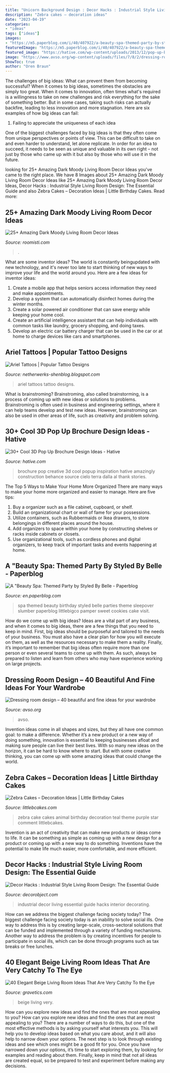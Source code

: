 ```yaml
---
title: "Unicorn Background Design : Decor Hacks : Industrial Style Living Room Design: The Essential Guide"
description: "Zebra cakes – decoration ideas"
date: "2023-04-19"
categories:
- "ideas"
tags: ["ideas"]
images:
- "https://m5.paperblog.com/i/40/407922/a-beauty-spa-themed-party-by-styled-by-belle-L-KQndSG.jpeg"
featuredImage: "https://m5.paperblog.com/i/40/407922/a-beauty-spa-themed-party-by-styled-by-belle-L-KQndSG.jpeg"
featured_image: "https://hative.com/wp-content/uploads/2013/12/pop-up-brochure/popup-brochure-32.jpg"
image: "https://www.avso.org/wp-content/uploads/files/7/8/2/dressing-room-design-40-beautiful-and-fine-ideas-for-your-wardrobe-10-782.jpg"
ShowToc: true
author: "Oren Braun"
---
```



The challenges of big ideas: What can prevent them from becoming successful?
When it comes to big ideas, sometimes the obstacles are simply too great. When it comes to innovation, often times what's required is a willingness to take on new challenges and risk everything for the sake of something better. But in some cases, taking such risks can actually backfire, leading to less innovation and more stagnation. Here are six examples of how big ideas can fail:
1) Failing to appreciate the uniqueness of each idea

One of the biggest challenges faced by big ideas is that they often come from unique perspectives or points of view. This can be difficult to take on and even harder to understand, let alone replicate. In order for an idea to succeed, it needs to be seen as unique and valuable in its own right – not just by those who came up with it but also by those who will use it in the future.

	

		
looking for 25+ Amazing Dark Moody Living Room Decor Ideas you've came to the right place. We have 8 Images about 25+ Amazing Dark Moody Living Room Decor Ideas like 25+ Amazing Dark Moody Living Room Decor Ideas, Decor Hacks : Industrial Style Living Room Design: The Essential Guide and also Zebra Cakes – Decoration Ideas | Little Birthday Cakes. Read more:
		
    
## 25+ Amazing Dark Moody Living Room Decor Ideas

<img loading=lazy src="https://roomisti.com/wp-content/uploads/2019/03/25-Amazing-Dark-Moody-Living-Room-Decor-Ideas-12.jpg" onerror="this.onerror=null;this.src='https://tse1.mm.bing.net/th?id=OIP.Yts3Ho2BUSZb_ZdZzjjrwQHaLv&amp;pid=15.1';" alt="25+ Amazing Dark Moody Living Room Decor Ideas">

_Source: roomisti.com_

>. 

	

What are some inventor ideas?
The world is constantly beingupdated with new technology, and it's never too late to start thinking of new ways to improve your life and the world around you. Here are a few ideas for inventor ideas: 
1. Create a mobile app that helps seniors access information they need and make appointments. 
2. Develop a system that can automatically disinfect homes during the winter months. 
3. Create a solar powered air conditioner that can save energy while keeping your home cool. 
4. Create an artificial intelligence assistant that can help individuals with common tasks like laundry, grocery shopping, and doing taxes. 
5. Develop an electric car battery charger that can be used in the car or at home to charge devices like cars and smartphones.

    
## Ariel Tattoos | Popular Tattoo Designs

<img loading=lazy src="http://2.bp.blogspot.com/-2bQ8PmqAZYE/UQZTt6TmyPI/AAAAAAAAMqg/Uk7z7pSDpEE/s1600/Img86057_ariel.jpg" onerror="this.onerror=null;this.src='https://tse2.mm.bing.net/th?id=OIP.hEzWHwqTrm__HVPOv7wfPQHaLf&amp;pid=15.1';" alt="Ariel Tattoos | Popular Tattoo Designs">

_Source: netherwerks-shenblog.blogspot.com_

>ariel tattoos tattoo designs. 

	

What is brainstroming?
Brainstroming, also called brainstorming, is a process of coming up with new ideas or solutions to problems. Brainstroming is often used in business and engineering settings, where it can help teams develop and test new ideas. However, brainstroming can also be used in other areas of life, such as creativity and problem solving.

    
## 30+ Cool 3D Pop Up Brochure Design Ideas - Hative

<img loading=lazy src="https://hative.com/wp-content/uploads/2013/12/pop-up-brochure/popup-brochure-32.jpg" onerror="this.onerror=null;this.src='https://tse1.mm.bing.net/th?id=OIP.mSLtwELbbT3Pcq1v4wlZdAHaFr&amp;pid=15.1';" alt="30+ Cool 3D Pop Up Brochure Design Ideas - Hative">

_Source: hative.com_

>brochure pop creative 3d cool popup inspiration hative amazingly construction behance source cielo terra dalla al thank stories. 

	

The Top 5 Ways to Make Your Home More Organized
There are many ways to make your home more organized and easier to manage. Here are five tips: 
1. Buy a organizer such as a file cabinet, cupboard, or shelf. 
2. Build an organizational chart or wall of fame for your possessions. 
3. Utilize containers, such as Rubbermaids or Ikea drawers, to store belongings in different places around the house. 
4. Add organizers to space within your home by constructing shelves or racks inside cabinets or closets. 
5. Use organizational tools, such as cordless phones and digital organizers, to keep track of important tasks and events happening at home.

    
## A &quot;Beauty Spa: Themed Party By Styled By Belle - Paperblog

<img loading=lazy src="https://m5.paperblog.com/i/40/407922/a-beauty-spa-themed-party-by-styled-by-belle-L-KQndSG.jpeg" onerror="this.onerror=null;this.src='https://tse2.mm.bing.net/th?id=OIP.kfvJkUAPCwUWRSPrP0ffuwHaLI&amp;pid=15.1';" alt="A &quot;Beauty Spa: Themed Party by Styled By Belle - Paperblog">

_Source: en.paperblog.com_

>spa themed beauty birthday styled belle parties theme sleepover slumber paperblog littlebigco pamper sweet cookies cake visit. 

	

How do we come up with big ideas?
Ideas are a vital part of any business, and when it comes to big ideas, there are a few things that you need to keep in mind. First, big ideas should be purposeful and tailored to the needs of your business. You must also have a clear plan for how you will execute on them, as well as the resources necessary to make them a reality. Finally, it’s important to remember that big ideas often require more than one person or even several teams to come up with them. As such, always be prepared to listen and learn from others who may have experience working on large projects.

    
## Dressing Room Design – 40 Beautiful And Fine Ideas For Your Wardrobe

<img loading=lazy src="https://www.avso.org/wp-content/uploads/files/7/8/2/dressing-room-design-40-beautiful-and-fine-ideas-for-your-wardrobe-10-782.jpg" onerror="this.onerror=null;this.src='https://tse3.mm.bing.net/th?id=OIP.ezzoZUhVBJPS6IzsRxiKKwHaLA&amp;pid=15.1';" alt="Dressing room design – 40 beautiful and fine ideas for your wardrobe">

_Source: avso.org_

>avso. 

	

Invention ideas come in all shapes and sizes, but they all have one common goal: to make a difference. Whether it’s a new product or a new way of doing something, innovation is essential to keeping businesses afloat and making sure people can live their best lives. With so many new ideas on the horizon, it can be hard to know where to start. But with some creative thinking, you can come up with some amazing ideas that could change the world.

    
## Zebra Cakes – Decoration Ideas | Little Birthday Cakes

<img loading=lazy src="http://www.littlebcakes.com/wp-content/uploads/2014/01/Zebra-Cake-Pictures.jpg" onerror="this.onerror=null;this.src='https://tse2.mm.bing.net/th?id=OIP.Amx5WXNzzEtwMSk6dkhg8AHaJ4&amp;pid=15.1';" alt="Zebra Cakes – Decoration Ideas | Little Birthday Cakes">

_Source: littlebcakes.com_

>zebra cake cakes animal birthday decoration teal theme purple star comment littlebcakes. 

	

Invention is an act of creativity that can make new products or ideas come to life. It can be something as simple as coming up with a new design for a product or coming up with a new way to do something. Inventions have the potential to make life much easier, more comfortable, and more efficient.

    
## Decor Hacks : Industrial Style Living Room Design: The Essential Guide

<img loading=lazy src="https://decorobject.com/wp-content/uploads/2018/04/decor-hacks-industrial-style-living-room-design-the-essential-guide.jpg" onerror="this.onerror=null;this.src='https://tse2.mm.bing.net/th?id=OIP.80GrH5v3PoV4c5gTrG4WMgHaIT&amp;pid=15.1';" alt="Decor Hacks : Industrial Style Living Room Design: The Essential Guide">

_Source: decorobject.com_

>industrial decor living essential guide hacks interior decorating. 

	

How can we address the biggest challenge facing society today?
The biggest challenge facing society today is an inability to solve social ills. One way to address this is by creating large-scale, cross-sectoral solutions that can be funded and implemented through a variety of funding mechanisms. Another way to address the problem is by creating incentives for people to participate in social ills, which can be done through programs such as tax breaks or free lunches.

    
## 40 Elegant Beige Living Room Ideas That Are Very Catchy To The Eye

<img loading=lazy src="http://www.gravetics.com/wp-content/uploads/2017/09/Small-Beige-Living-Room-With-Chandelier.jpg" onerror="this.onerror=null;this.src='https://tse4.mm.bing.net/th?id=OIP.yZacnHl_loBteBJXFbOAcQHaLH&amp;pid=15.1';" alt="40 Elegant Beige Living Room Ideas That Are Very Catchy To the Eye">

_Source: gravetics.com_

>beige living very. 

	

How can you explore new ideas and find the ones that are most appealing to you?
How can you explore new ideas and find the ones that are most appealing to you? There are a number of ways to do this, but one of the most effective methods is by asking yourself what interests you. This will help you to develop ideas based on what you care about, and it will also help to narrow down your options. The next step is to look through existing ideas and see which ones might be a good fit for you. Once you have narrowed down your options, it’s time to start exploring them, by looking for examples and reading about them. Finally, keep in mind that not all ideas are created equal, so be prepared to test and experiment before making any decisions.

